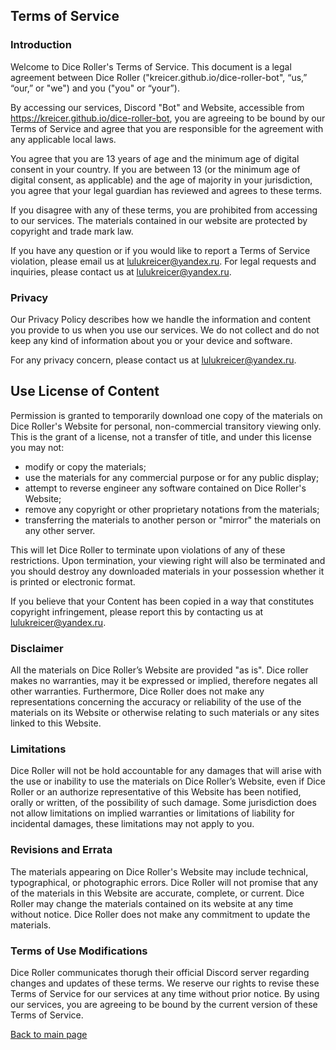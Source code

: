 ## Terms of Service

### Introduction
Welcome to Dice Roller's Terms of Service. This document is a legal agreement between Dice Roller ("kreicer.github.io/dice-roller-bot", “us,” “our,” or "we") and you ("you" or “your”).

By accessing our services, Discord "Bot" and Website, accessible from https://kreicer.github.io/dice-roller-bot, you are agreeing to be bound by our Terms of Service and agree that you are responsible for the agreement with any applicable local laws.

You agree that you are 13 years of age and the minimum age of digital consent in your country. If you are between 13 (or the minimum age of digital consent, as applicable) and the age of majority in your jurisdiction, you agree that your legal guardian has reviewed and agrees to these terms.

If you disagree with any of these terms, you are prohibited from accessing to our services. The materials contained in our website are protected by copyright and trade mark law.

If you have any question or if you would like to report a Terms of Service violation, please email us at lulukreicer@yandex.ru. For legal requests and inquiries, please contact us at lulukreicer@yandex.ru.

### Privacy
Our Privacy Policy describes how we handle the information and content you provide to us when you use our services. We do not collect and  do not keep any kind of information about you or your device and software.

For any privacy concern, please contact us at lulukreicer@yandex.ru.

## Use License of Content
Permission is granted to temporarily download one copy of the materials on Dice Roller's Website for personal, non-commercial transitory viewing only. This is the grant of a license, not a transfer of title, and under this license you may not:

- modify or copy the materials;
- use the materials for any commercial purpose or for any public display;
- attempt to reverse engineer any software contained on Dice Roller's Website;
- remove any copyright or other proprietary notations from the materials;
- transferring the materials to another person or "mirror" the materials on any other server.

This will let Dice Roller to terminate upon violations of any of these restrictions. Upon termination, your viewing right will also be terminated and you should destroy any downloaded materials in your possession whether it is printed or electronic format.

If you believe that your Content has been copied in a way that constitutes copyright infringement, please report this by contacting us at lulukreicer@yandex.ru.

### Disclaimer
All the materials on Dice Roller’s Website are provided "as is". Dice roller makes no warranties, may it be expressed or implied, therefore negates all other warranties. Furthermore, Dice Roller does not make any representations concerning the accuracy or reliability of the use of the materials on its Website or otherwise relating to such materials or any sites linked to this Website.

### Limitations
Dice Roller will not be hold accountable for any damages that will arise with the use or inability to use the materials on Dice Roller’s Website, even if Dice Roller or an authorize representative of this Website has been notified, orally or written, of the possibility of such damage. Some jurisdiction does not allow limitations on implied warranties or limitations of liability for incidental damages, these limitations may not apply to you.

### Revisions and Errata
The materials appearing on Dice Roller's Website may include technical, typographical, or photographic errors. Dice Roller will not promise that any of the materials in this Website are accurate, complete, or current. Dice Roller may change the materials contained on its website at any time without notice. Dice Roller does not make any commitment to update the materials.

### Terms of Use Modifications
Dice Roller communicates thorugh their official Discord server regarding changes and updates of these terms. We reserve our rights to revise these Terms of Service for our services at any time without prior notice. By using our services, you are agreeing to be bound by the current version of these Terms of Service.


[Back to main page](https://kreicer.github.io/dice-roller-bot/)